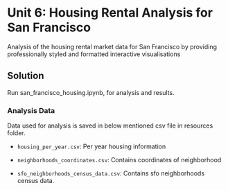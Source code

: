 # Unit 6: Housing Rental Analysis for San Francisco

Analysis of the housing rental market data for San Francisco by providing professionally styled and formatted interactive visualisations

## Solution

Run san_francisco_housing.ipynb, for analysis and results.

### Analysis Data

Data used for analysis is saved in below mentioned csv file in resources folder.

* `housing_per_year.csv`: Per year housing information

* `neighborhoods_coordinates.csv`: Contains coordinates of neighborhood

* `sfo_neighborhoods_census_data.csv`: Contains sfo neighborhoods census data.

